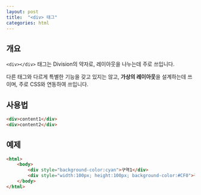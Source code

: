 ```yaml
---
layout: post
title:  "<div> 태그"
categories: html
---
```


## 개요
`<div></div>` 태그는 Division의 약자로, 레이아웃을 나누는데 주로 쓰입니다.

다른 태그와 다르게 특별한 기능을 갖고 있지는 않고, **가상의 레이아웃**을 설계하는데 쓰이며, 주로 CSS와 연동하여 쓰입니다.


## 사용법
```html
<div>content1</div>
<div>content2</div>
```

## 예제
```html
<html>
	<body>
		<div style="background-color:cyan">구역1</div>
		<div style="width:100px; height:100px; background-color:#CF0">구역2</div>
	</body>
</html>
```

